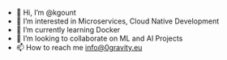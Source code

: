 - 👋 Hi, I’m @kgount
- 👀 I’m interested in Microservices, Cloud Native Development
- 🌱 I’m currently learning Docker
- 💞️ I’m looking to collaborate on ML and AI Projects
- 📫 How to reach me info@0gravity.eu

<!---
kgount/kgount is a ✨ special ✨ repository because its `README.md` (this file) appears on your GitHub profile.
You can click the Preview link to take a look at your changes.
--->
